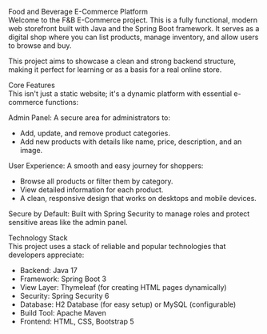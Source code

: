 Food and Beverage E-Commerce Platform  
Welcome to the F&B E-Commerce project. This is a fully functional, modern web storefront built with Java and the Spring Boot framework. It serves as a digital shop where you can list products, manage inventory,
and allow users to browse and buy.

This project aims to showcase a clean and strong backend structure, making it perfect for learning or as a basis for a real online store.

Core Features  
This isn't just a static website; it's a dynamic platform with essential e-commerce functions:

Admin Panel: A secure area for administrators to:  
- Add, update, and remove product categories.  
- Add new products with details like name, price, description, and an image.  

User Experience: A smooth and easy journey for shoppers:  
- Browse all products or filter them by category.  
- View detailed information for each product.  
- A clean, responsive design that works on desktops and mobile devices.  

Secure by Default: Built with Spring Security to manage roles and protect sensitive areas like the admin panel.

Technology Stack  
This project uses a stack of reliable and popular technologies that developers appreciate:  

- Backend: Java 17  
- Framework: Spring Boot 3  
- View Layer: Thymeleaf (for creating HTML pages dynamically)  
- Security: Spring Security 6  
- Database: H2 Database (for easy setup) or MySQL (configurable)  
- Build Tool: Apache Maven  
- Frontend: HTML, CSS, Bootstrap 5  
